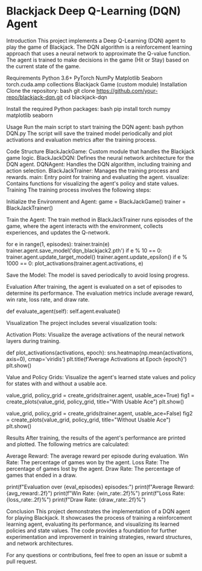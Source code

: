 # Blackjack Deep Q-Learning (DQN) Agent

Introduction
This project implements a Deep Q-Learning (DQN) agent to play the game of Blackjack. The DQN algorithm is a reinforcement learning approach that uses a neural network to approximate the Q-value function. The agent is trained to make decisions in the game (Hit or Stay) based on the current state of the game.

Requirements
Python 3.6+
PyTorch
NumPy
Matplotlib
Seaborn
torch.cuda.amp
collections
Blackjack Game (custom module)
Installation
Clone the repository:
bash
git clone https://github.com/your-repo/blackjack-dqn.git
cd blackjack-dqn

Install the required Python packages:
bash
pip install torch numpy matplotlib seaborn

Usage
Run the main script to start training the DQN agent:
bash
python DQN.py
The script will save the trained model periodically and plot activations and evaluation metrics after the training process.

Code Structure
BlackJackGame: Custom module that handles the Blackjack game logic.
BlackJackDQN: Defines the neural network architecture for the DQN agent.
DQNAgent: Handles the DQN algorithm, including training and action selection.
BlackJackTrainer: Manages the training process and rewards.
main: Entry point for training and evaluating the agent.
visualize: Contains functions for visualizing the agent's policy and state values.
Training
The training process involves the following steps:

Initialize the Environment and Agent:
game = BlackJackGame()
trainer = BlackJackTrainer()

Train the Agent:
The train method in BlackJackTrainer runs episodes of the game, where the agent interacts with the environment, collects experiences, and updates the Q-network.

for e in range(1, episodes):
    trainer.train(e)
    trainer.agent.save_model('dqn_blackjack2.pth')
    if e % 10 == 0:
        trainer.agent.update_target_model()
        trainer.agent.update_epsilon()
    if e % 1000 == 0:
        plot_activations(trainer.agent.activations, e)
        
Save the Model:
The model is saved periodically to avoid losing progress.

Evaluation
After training, the agent is evaluated on a set of episodes to determine its performance. The evaluation metrics include average reward, win rate, loss rate, and draw rate.

def evaluate_agent(self):
    self.agent.evaluate()
    
Visualization
The project includes several visualization tools:

Activation Plots:
Visualize the average activations of the neural network layers during training.

def plot_activations(activations, epoch):
    sns.heatmap(np.mean(activations, axis=0), cmap='viridis')
    plt.title(f'Average Activations at Epoch {epoch}')
    plt.show()
    
Value and Policy Grids:
Visualize the agent's learned state values and policy for states with and without a usable ace.

value_grid, policy_grid = create_grids(trainer.agent, usable_ace=True)
fig1 = create_plots(value_grid, policy_grid, title="With Usable Ace")
plt.show()

value_grid, policy_grid = create_grids(trainer.agent, usable_ace=False)
fig2 = create_plots(value_grid, policy_grid, title="Without Usable Ace")
plt.show()

Results
After training, the results of the agent's performance are printed and plotted. The following metrics are calculated:

Average Reward:
The average reward per episode during evaluation.
Win Rate:
The percentage of games won by the agent.
Loss Rate:
The percentage of games lost by the agent.
Draw Rate:
The percentage of games that ended in a draw.

print(f"Evaluation over {eval_episodes} episodes:")
print(f"Average Reward: {avg_reward:.2f}")
print(f"Win Rate: {win_rate:.2f}%")
print(f"Loss Rate: {loss_rate:.2f}%")
print(f"Draw Rate: {draw_rate:.2f}%")

Conclusion
This project demonstrates the implementation of a DQN agent for playing Blackjack. It showcases the process of training a reinforcement learning agent, evaluating its performance, and visualizing its learned policies and state values. The code provides a foundation for further experimentation and improvement in training strategies, reward structures, and network architectures.

For any questions or contributions, feel free to open an issue or submit a pull request.
